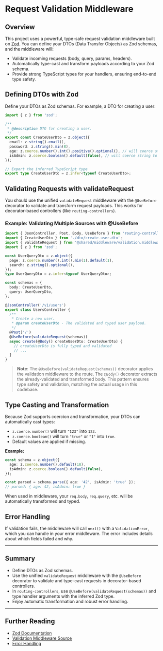 # Request Validation Middleware

## Overview

This project uses a powerful, type-safe request validation middleware built on [Zod](https://zod.dev/). You can define your DTOs (Data Transfer Objects) as Zod schemas, and the middleware will:

- Validate incoming requests (body, query, params, headers).
- Automatically type-cast and transform payloads according to your Zod schema.
- Provide strong TypeScript types for your handlers, ensuring end-to-end type safety.

## Defining DTOs with Zod

Define your DTOs as Zod schemas. For example, a DTO for creating a user:

```ts
import { z } from 'zod';

/**
 * @description DTO for creating a user.
 */
export const CreateUserDto = z.object({
  email: z.string().email(),
  password: z.string().min(8),
  age: z.coerce.number().int().positive().optional(), // will coerce string to number
  isAdmin: z.coerce.boolean().default(false), // will coerce string to boolean
});

// Export the inferred TypeScript type
export type CreateUserDto = z.infer<typeof CreateUserDto>;
```

## Validating Requests with validateRequest

You should use the unified `validateRequest` middleware with the `@UseBefore` decorator to validate and transform request payloads. This works for decorator-based controllers (like `routing-controllers`).

### Example: Validating Multiple Sources with @UseBefore

```ts
import { JsonController, Post, Body, UseBefore } from 'routing-controllers';
import { CreateUserDto } from './dto/create-user.dto';
import { validateRequest } from '@shared/middleware/validation.middleware';
import { z } from 'zod';

const UserQueryDto = z.object({
  page: z.coerce.number().int().min(1).default(1),
  search: z.string().optional(),
});
type UserQueryDto = z.infer<typeof UserQueryDto>;

const schemas = {
  body: CreateUserDto,
  query: UserQueryDto,
};

@JsonController('/v1/users')
export class UsersController {
  /**
   * Create a new user.
   * @param createUserDto - The validated and typed user payload.
   */
  @Post('/')
  @UseBefore(validateRequest(schemas))
  async create(@Body() createUserDto: CreateUserDto) {
    // createUserDto is fully typed and validated
    // ...
  }
}
```

> **Note:** The `@UseBefore(validateRequest(schemas))` decorator applies the validation middleware to the route. The `@Body()` decorator extracts the already-validated and transformed body. This pattern ensures type safety and validation, matching the actual usage in this codebase.

## Type Casting and Transformation

Because Zod supports coercion and transformation, your DTOs can automatically cast types:

- `z.coerce.number()` will turn `"123"` into `123`.
- `z.coerce.boolean()` will turn `"true"` or `"1"` into `true`.
- Default values are applied if missing.

**Example:**

```ts
const schema = z.object({
  age: z.coerce.number().default(18),
  isAdmin: z.coerce.boolean().default(false),
});

const parsed = schema.parse({ age: '42', isAdmin: 'true' });
// parsed: { age: 42, isAdmin: true }
```

When used in middleware, your `req.body`, `req.query`, etc. will be automatically transformed and typed.

## Error Handling

If validation fails, the middleware will call `next()` with a `ValidationError`, which you can handle in your error middleware. The error includes details about which fields failed and why.

---

## Summary

- Define DTOs as Zod schemas.
- Use the unified `validateRequest` middleware with the `@UseBefore` decorator to validate and type-cast requests in decorator-based controllers.
- In `routing-controllers`, use `@UseBefore(validateRequest(schemas))` and type handler arguments with the inferred Zod type.
- Enjoy automatic transformation and robust error handling.

---

## Further Reading

- [Zod Documentation](https://zod.dev/)
- [Validation Middleware Source](../src/shared/middleware/validation.middleware.ts)
- [Error Handling](../src/shared/utils/error/error.util.ts)

